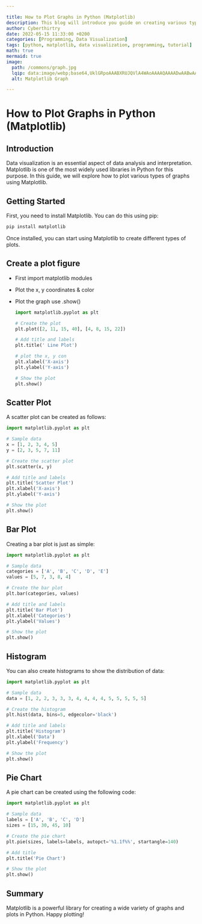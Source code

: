 ```yaml
---

title: How to Plot Graphs in Python (Matplotlib)
description: This blog will introduce you guide on creating various types of graphs in Python using the Matplotlib library.
author: Cyberthirtry
date: 2022-05-15 11:33:00 +0200
categories: [Programming, Data Visualization]
tags: [python, matplotlib, data visualization, programming, tutorial]
math: true
mermaid: true
image:
  path: /commons/graph.jpg
  lqip: data:image/webp;base64,UklGRpoAAABXRUJQVlA4WAoAAAAQAAAADwAABwAAQUxQSDIAAAARL0AmbZurmr57yyIiqE8oiG0bejIYEQTgqiDA9vqnsUSI6H+oAERp2HZ65qP/VIAWAFZQOCBCAAAA8AEAnQEqEAAIAAVAfCWkAALp8sF8rgRgAP7o9FDvMCkMde9PK7euH5M1m6VWoDXf2FkP3BqV0ZYbO6NA/VFIAAAA
  alt: Matplotlib Graph

---
```


# How to Plot Graphs in Python (Matplotlib)

## Introduction

Data visualization is an essential aspect of data analysis and interpretation. Matplotlib is one of the most widely used libraries in Python for this purpose. In this guide, we will explore how to plot various types of graphs using Matplotlib.

## Getting Started

First, you need to install Matplotlib. You can do this using pip:

```sh
pip install matplotlib
```

Once installed, you can start using Matplotlib to create different types of plots.

## Create a plot figure

- First import matplotlib modules
- Plot the x, y coordinates & color
- Plot the graph use .show()
  
  ```python
  import matplotlib.pyplot as plt
  
  # Create the plot
  plt.plot([2, 11, 15, 40], [4, 8, 15, 22])
  
  # Add title and labels
  plt.title(' Line Plot')

  # plot the x, y con
  plt.xlabel('X-axis')
  plt.ylabel('Y-axis')
  
  # Show the plot
  plt.show()
  ```

## Scatter Plot

A scatter plot can be created as follows:

```python
import matplotlib.pyplot as plt

# Sample data
x = [1, 2, 3, 4, 5]
y = [2, 3, 5, 7, 11]

# Create the scatter plot
plt.scatter(x, y)

# Add title and labels
plt.title('Scatter Plot')
plt.xlabel('X-axis')
plt.ylabel('Y-axis')

# Show the plot
plt.show()
```

## Bar Plot

Creating a bar plot is just as simple:

```python
import matplotlib.pyplot as plt

# Sample data
categories = ['A', 'B', 'C', 'D', 'E']
values = [5, 7, 3, 8, 4]

# Create the bar plot
plt.bar(categories, values)

# Add title and labels
plt.title('Bar Plot')
plt.xlabel('Categories')
plt.ylabel('Values')

# Show the plot
plt.show()
```

## Histogram

You can also create histograms to show the distribution of data:

```python
import matplotlib.pyplot as plt

# Sample data
data = [1, 2, 2, 3, 3, 3, 4, 4, 4, 4, 5, 5, 5, 5, 5]

# Create the histogram
plt.hist(data, bins=5, edgecolor='black')

# Add title and labels
plt.title('Histogram')
plt.xlabel('Data')
plt.ylabel('Frequency')

# Show the plot
plt.show()
```

## Pie Chart

A pie chart can be created using the following code:

```python
import matplotlib.pyplot as plt

# Sample data
labels = ['A', 'B', 'C', 'D']
sizes = [15, 30, 45, 10]

# Create the pie chart
plt.pie(sizes, labels=labels, autopct='%1.1f%%', startangle=140)

# Add title
plt.title('Pie Chart')

# Show the plot
plt.show()
```

## Summary

Matplotlib is a powerful library for creating a wide variety of graphs and plots in Python.
Happy plotting!
